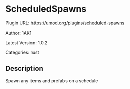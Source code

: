 # ScheduledSpawns

Plugin URL: https://umod.org/plugins/scheduled-spawns

Author: 1AK1

Latest Version: 1.0.2

Categories: rust

## Description

Spawn any items and prefabs on a schedule
